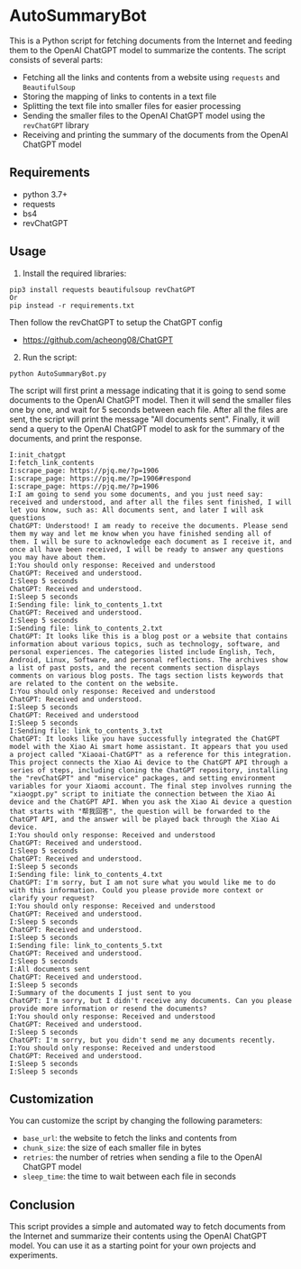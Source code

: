 # AutoSummaryBot

This is a Python script for fetching documents from the Internet and feeding them to the OpenAI ChatGPT model to summarize the contents. The script consists of several parts:

- Fetching all the links and contents from a website using `requests` and `BeautifulSoup`
- Storing the mapping of links to contents in a text file
- Splitting the text file into smaller files for easier processing
- Sending the smaller files to the OpenAI ChatGPT model using the `revChatGPT` library
- Receiving and printing the summary of the documents from the OpenAI ChatGPT model

## Requirements

- python 3.7+
- requests
- bs4
- revChatGPT

## Usage
1. Install the required libraries:
```
pip3 install requests beautifulsoup revChatGPT
Or
pip instead -r requirements.txt
```
Then follow the revChatGPT to setup the ChatGPT config
- https://github.com/acheong08/ChatGPT

2. Run the script:
```
python AutoSummaryBot.py
```

The script will first print a message indicating that it is going to send some documents to the OpenAI ChatGPT model. Then it will send the smaller files one by one, and wait for 5 seconds between each file. After all the files are sent, the script will print the message "All documents sent". Finally, it will send a query to the OpenAI ChatGPT model to ask for the summary of the documents, and print the response.

```
I:init_chatgpt
I:fetch_link_contents
I:scrape_page: https://pjq.me/?p=1906
I:scrape_page: https://pjq.me/?p=1906#respond
I:scrape_page: https://pjq.me/?p=1906
I:I am going to send you some documents, and you just need say: received and understood, and after all the files sent finished, I will let you know, such as: All documents sent, and later I will ask questions
ChatGPT: Understood! I am ready to receive the documents. Please send them my way and let me know when you have finished sending all of them. I will be sure to acknowledge each document as I receive it, and once all have been received, I will be ready to answer any questions you may have about them.
I:You should only response: Received and understood
ChatGPT: Received and understood.
I:Sleep 5 seconds
ChatGPT: Received and understood.
I:Sleep 5 seconds
I:Sending file: link_to_contents_1.txt
ChatGPT: Received and understood.
I:Sleep 5 seconds
I:Sending file: link_to_contents_2.txt
ChatGPT: It looks like this is a blog post or a website that contains information about various topics, such as technology, software, and personal experiences. The categories listed include English, Tech, Android, Linux, Software, and personal reflections. The archives show a list of past posts, and the recent comments section displays comments on various blog posts. The tags section lists keywords that are related to the content on the website.
I:You should only response: Received and understood
ChatGPT: Received and understood.
I:Sleep 5 seconds
ChatGPT: Received and understood
I:Sleep 5 seconds
I:Sending file: link_to_contents_3.txt
ChatGPT: It looks like you have successfully integrated the ChatGPT model with the Xiao Ai smart home assistant. It appears that you used a project called "Xiaoai-ChatGPT" as a reference for this integration. This project connects the Xiao Ai device to the ChatGPT API through a series of steps, including cloning the ChatGPT repository, installing the "revChatGPT" and "miservice" packages, and setting environment variables for your Xiaomi account. The final step involves running the "xiaogpt.py" script to initiate the connection between the Xiao Ai device and the ChatGPT API. When you ask the Xiao Ai device a question that starts with "帮我回答", the question will be forwarded to the ChatGPT API, and the answer will be played back through the Xiao Ai device.
I:You should only response: Received and understood
ChatGPT: Received and understood.
I:Sleep 5 seconds
ChatGPT: Received and understood.
I:Sleep 5 seconds
I:Sending file: link_to_contents_4.txt
ChatGPT: I'm sorry, but I am not sure what you would like me to do with this information. Could you please provide more context or clarify your request?
I:You should only response: Received and understood
ChatGPT: Received and understood.
I:Sleep 5 seconds
ChatGPT: Received and understood.
I:Sleep 5 seconds
I:Sending file: link_to_contents_5.txt
ChatGPT: Received and understood.
I:Sleep 5 seconds
I:All documents sent
ChatGPT: Received and understood.
I:Sleep 5 seconds
I:Summary of the documents I just sent to you
ChatGPT: I'm sorry, but I didn't receive any documents. Can you please provide more information or resend the documents?
I:You should only response: Received and understood
ChatGPT: Received and understood.
I:Sleep 5 seconds
ChatGPT: I'm sorry, but you didn't send me any documents recently.
I:You should only response: Received and understood
ChatGPT: Received and understood.
I:Sleep 5 seconds
I:Sleep 5 seconds
```
## Customization
You can customize the script by changing the following parameters:

- `base_url`: the website to fetch the links and contents from
- `chunk_size`: the size of each smaller file in bytes
- `retries`: the number of retries when sending a file to the OpenAI ChatGPT model
- `sleep_time`: the time to wait between each file in seconds

## Conclusion

This script provides a simple and automated way to fetch documents from the Internet and summarize their contents using the OpenAI ChatGPT model. You can use it as a starting point for your own projects and experiments.




